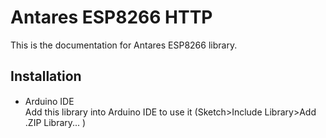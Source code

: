 # Antares ESP8266 HTTP  

This is the documentation for Antares ESP8266 library.  

## Installation  
* Arduino IDE <img src="https://camo.githubusercontent.com/647cefc4a331bc5ab2a760d3c731b9d0b3f1259b/68747470733a2f2f7777772e61726475696e6f2e63632f66617669636f6e2e69636f" width="15">  
Add this library into Arduino IDE to use it (Sketch>Include Library>Add .ZIP Library...	)  
